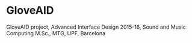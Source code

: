 # GloveAID
GloveAID project, Advanced Interface Design 2015-16, Sound and Music Computing M.Sc., MTG, UPF, Barcelona

